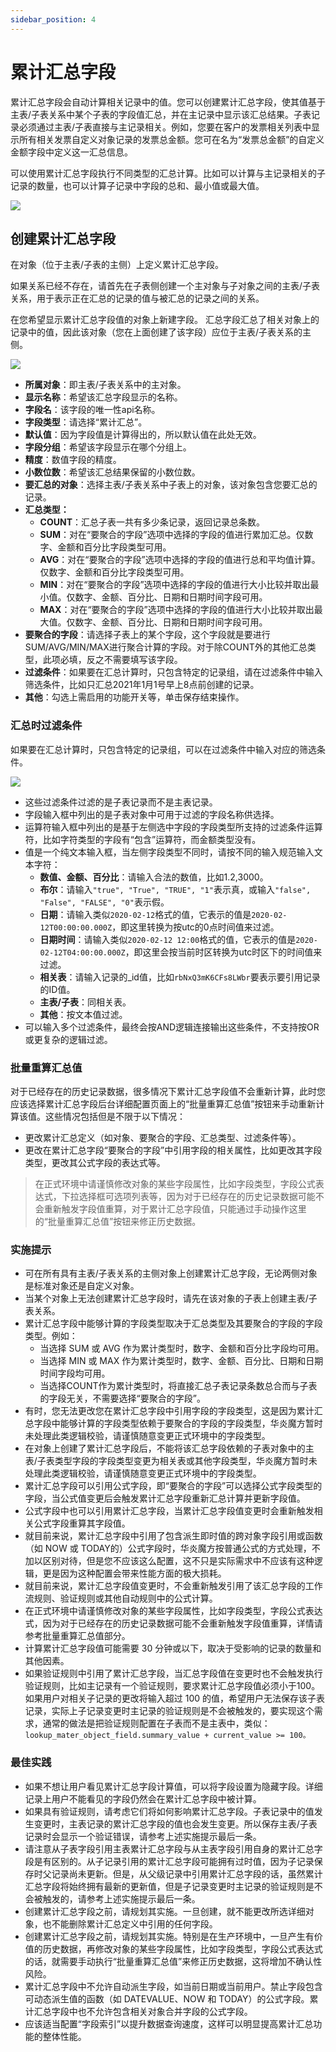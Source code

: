 ```yaml
---
sidebar_position: 4
---
```


# 累计汇总字段

累计汇总字段会自动计算相关记录中的值。您可以创建累计汇总字段，使其值基于主表/子表关系中某个子表的字段值汇总，并在主记录中显示该汇总结果。子表记录必须通过主表/子表直接与主记录相关。例如，您要在客户的发票相关列表中显示所有相关发票自定义对象记录的发票总金额。您可在名为“发票总金额”的自定义金额字段中定义这一汇总信息。

可以使用累计汇总字段执行不同类型的汇总计算。比如可以计算与主记录相关的子记录的数量，也可以计算子记录中字段的总和、最小值或最大值。

 ![](https://console.steedos.cn/api/files/images/wFpwd8HRYZKQBugrQ)

## 创建累计汇总字段

在对象（位于主表/子表的主侧）上定义累计汇总字段。

如果关系已经不存在，请首先在子表侧创建一个主对象与子对象之间的主表/子表关系，用于表示正在汇总的记录的值与被汇总的记录之间的关系。

在您希望显示累计汇总字段值的对象上新建字段。 汇总字段汇总了相关对象上的记录中的值，因此该对象（您在上面创建了该字段）应位于主表/子表关系的主侧。

 ![](https://console.steedos.cn/api/files/images/ocCQZG5J7Ev68wRtj)

* **所属对象**：即主表/子表关系中的主对象。
* **显示名称**：希望该汇总字段显示的名称。
* **字段名**：该字段的唯一性api名称。
* **字段类型**：请选择“累计汇总”。
* **默认值**：因为字段值是计算得出的，所以默认值在此处无效。
* **字段分组**：希望该字段显示在哪个分组上。
* **精度**：数值字段的精度。
* **小数位数**：希望该汇总结果保留的小数位数。
* **要汇总的对象**：选择主表/子表关系中子表上的对象，该对象包含您要汇总的记录。
* **汇总类型：**
  * **COUNT**：汇总子表一共有多少条记录，返回记录总条数。
  * **SUM**：对在“要聚合的字段”选项中选择的字段的值进行累加汇总。仅数字、金额和百分比字段类型可用。
  * **AVG**：对在“要聚合的字段”选项中选择的字段的值进行总和平均值计算。仅数字、金额和百分比字段类型可用。
  * **MIN**：对在“要聚合的字段”选项中选择的字段的值进行大小比较并取出最小值。仅数字、金额、百分比、日期和日期时间字段可用。
  * **MAX**：对在“要聚合的字段”选项中选择的字段的值进行大小比较并取出最大值。仅数字、金额、百分比、日期和日期时间字段可用。
* **要聚合的字段**：请选择子表上的某个字段，这个字段就是要进行SUM/AVG/MIN/MAX进行聚合计算的字段。对于除COUNT外的其他汇总类型，此项必填，反之不需要填写该字段。
* **过滤条件**：如果要在汇总计算时，只包含特定的记录组，请在过滤条件中输入筛选条件，比如只汇总2021年1月1号早上8点前创建的记录。
* **其他**：勾选上需启用的功能开关等，单击保存结束操作。

### 汇总时过滤条件

如果要在汇总计算时，只包含特定的记录组，可以在过滤条件中输入对应的筛选条件。

 ![](https://console.steedos.cn/api/files/images/ZyC33ihKCtojL3S8y)

* 这些过滤条件过滤的是子表记录而不是主表记录。
* 字段输入框中列出的是子表对象中可用于过滤的字段名称供选择。
* 运算符输入框中列出的是基于左侧选中字段的字段类型所支持的过滤条件运算符，比如字符类型的字段有“包含”运算符，而金额类型没有。
* 值是一个纯文本输入框，当左侧字段类型不同时，请按不同的输入规范输入文本字符：
  * **数值、金额、百分比**：请输入合法的数值，比如1.2,3000。
  * **布尔**：请输入`"true", "True", "TRUE", "1"`表示真，或输入`"false", "False", "FALSE", "0"`表示假。
  * **日期**：请输入类似`2020-02-12`格式的值，它表示的值是`2020-02-12T00:00:00.000Z`，即这里转换为按utc的0点时间值来过滤。
  * **日期时间**：请输入类似`2020-02-12 12:00`格式的值，它表示的值是`2020-02-12T04:00:00.000Z`，即这里会按当前时区转换为utc时区下的时间值来过滤。
  * **相关表**：请输入记录的_id值，比如`rbNxQ3mK6CFs8LWbr`要表示要引用记录的ID值。
  * **主表/子表**：同相关表。
  * **其他**：按文本值过滤。
* 可以输入多个过滤条件，最终会按AND逻辑连接输出这些条件，不支持按OR或更复杂的逻辑过滤。


### 批量重算汇总值

对于已经存在的历史记录数据，很多情况下累计汇总字段值不会重新计算，此时您应该选择累计汇总字段后台详细配置页面上的“批量重算汇总值”按钮来手动重新计算该值。这些情况包括但是不限于以下情况：

* 更改累计汇总定义（如对象、要聚合的字段、汇总类型、过滤条件等）。
* 更改在累计汇总字段“要聚合的字段”中引用字段的相关属性，比如更改其字段类型，更改其公式字段的表达式等。

> 在正式环境中请谨慎修改对象的某些字段属性，比如字段类型，字段公式表达式，下拉选择框可选项列表等，因为对于已经存在的历史记录数据可能不会重新触发字段值重算，对于累计汇总字段值，只能通过手动操作这里的“批量重算汇总值”按钮来修正历史数据。

### 实施提示

* 可在所有具有主表/子表关系的主侧对象上创建累计汇总字段，无论两侧对象是标准对象还是自定义对象。
* 当某个对象上无法创建累计汇总字段时，请先在该对象的子表上创建主表/子表关系。
* 累计汇总字段中能够计算的字段类型取决于汇总类型及其要聚合的字段的字段类型。例如：
  * 当选择 SUM 或 AVG 作为累计类型时，数字、金额和百分比字段均可用。
  * 当选择 MIN 或 MAX 作为累计类型时，数字、金额、百分比、日期和日期时间字段均可用。
  * 当选择COUNT作为累计类型时，将直接汇总子表记录条数总合而与子表的字段无关，不需要选择“要聚合的字段”。
* 有时，您无法更改您在累计汇总字段中引用字段的字段类型，这是因为累计汇总字段中能够计算的字段类型依赖于要聚合的字段的字段类型，华炎魔方暂时未处理此类逻辑校验，请谨慎随意变更正式环境中的字段类型。
* 在对象上创建了累计汇总字段后，不能将该汇总字段依赖的子表对象中的主表/子表类型字段的字段类型变更为相关表或其他字段类型，华炎魔方暂时未处理此类逻辑校验，请谨慎随意变更正式环境中的字段类型。
* 累计汇总字段可以引用公式字段，即“要聚合的字段”可以选择公式字段类型的字段，当公式值变更后会触发累计汇总字段重新汇总计算并更新字段值。
* 公式字段中也可以引用累计汇总字段，当累计汇总字段值变更时会重新触发相关公式字段重算其字段值。
* 就目前来说，累计汇总字段中引用了包含派生即时值的跨对象字段引用或函数（如 NOW 或 TODAY的）公式字段时，华炎魔方按普通公式的方式处理，不加以区别对待，但是您不应该这么配置，这不只是实际需求中不应该有这种逻辑，更是因为这种配置会带来性能方面的极大损耗。
* 就目前来说，累计汇总字段值变更时，不会重新触发引用了该汇总字段的工作流规则、验证规则或其他自动规则中的公式计算。
* 在正式环境中请谨慎修改对象的某些字段属性，比如字段类型，字段公式表达式，因为对于已经存在的历史记录数据可能不会重新触发字段值重算，详情请参考批量重算汇总值部分。
* 计算累计汇总字段值可能需要 30 分钟或以下，取决于受影响的记录的数量和其他因素。
* 如果验证规则中引用了累计汇总字段，当汇总字段值在变更时也不会触发执行验证规则，比如主记录有一个验证规则，要求累计汇总字段值必须小于100。如果用户对相关子记录的更改将输入超过 100 的值，希望用户无法保存该子表记录，实际上子记录变更时主记录的验证规则是不会被触发的，要实现这个需求，通常的做法是把验证规则配置在子表而不是主表中，类似：`lookup_mater_object_field.summary_value + current_value >= 100。`

### 最佳实践

* 如果不想让用户看见累计汇总字段计算值，可以将字段设置为隐藏字段。详细记录上用户不能看见的字段仍然会在累计汇总字段中被计算。
* 如果具有验证规则，请考虑它们将如何影响累计汇总字段。子表记录中的值发生变更时，主表记录的累计汇总字段的值也会发生变更。所以保存主表/子表记录时会显示一个验证错误，请参考上述实施提示最后一条。
* 请注意从子表字段引用主表累计汇总字段与从主表字段引用自身的累计汇总字段是有区别的。从子记录引用的累计汇总字段可能拥有过时值，因为子记录保存时父记录尚未更新。但是，从父级记录中引用累计汇总字段的话，虽然累计汇总字段将始终拥有最新的更新值，但是子记录变更时主记录的验证规则是不会被触发的，请参考上述实施提示最后一条。
* 创建累计汇总字段之前，请规划其实施。一旦创建，就不能更改所选详细对象，也不能删除累计汇总定义中引用的任何字段。
* 创建累计汇总字段之前，请规划其实施。特别是在生产环境中，一旦产生有价值的历史数据，再修改对象的某些字段属性，比如字段类型，字段公式表达式的话，就需要手动执行“批量重算汇总值”来修正历史数据，这将增加不确认性风险。
* 累计汇总字段中不允许自动派生字段，如当前日期或当前用户。禁止字段包含可动态派生值的函数（如 DATEVALUE、NOW 和 TODAY）的公式字段。累计汇总字段中也不允许包含相关对象合并字段的公式字段。
* 应该适当配置“字段索引”以提升数据查询速度，这样可以明显提高累计汇总功能的整体性能。
